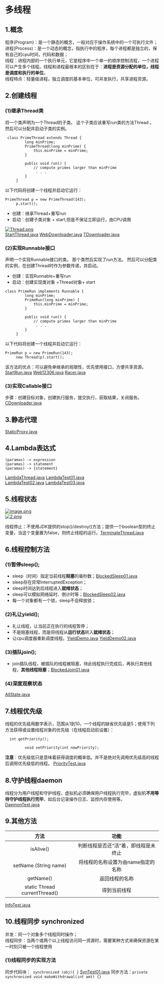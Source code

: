 ﻿# 多线程
## 1.概念
程序(Program)：是一个静态的概念，一般对应于操作系统中的一个可执行文件；  
进程(Process)：是一个动态的概念，指执行中的程序，每个进程都是独立的，保有自己的cpu时间，代码和数据；  
线程：进程内部的一个执行单元，它是程序中一个单一的顺序控制流程，一个进程可以产生多个线程。线程和进程最根本的区别在于：**进程是资源分配的单位，线程是调度和执行的单位**。  
线程特点：轻量级进程，独立调度的基本单位，可并发执行，共享进程资源。

## 2.创建线程
### (1)继承Thread类
将一个类声明为一个Thread的子类。 这个子类应该重写run类的方法Thread 。 然后可以分配并启动子类的实例。
```
 class PrimeThread extends Thread {
         long minPrime;
         PrimeThread(long minPrime) {
             this.minPrime = minPrime;
         }

         public void run() {
             // compute primes larger than minPrime
              . . .
         }
     }

```  
以下代码将创建一个线程并启动它运行：
```
PrimeThread p = new PrimeThread(143);
     p.start();
```  
- 创建：继承Thread+重写run
- 启动：创建子类对象 + start,但是不保证立即运行，由CPU调用  

[![Thread.png](https://i.postimg.cc/htv7LPBc/Thread.png)](https://postimg.cc/yDqdBKxb)  
[StartThread.java](Code4/StartThread.java)  [WebDownloader.java](Code4/WebDownloader.java)  [TDownloader.java](Code4/TDownloader.java)

### (2)实现Runnable接口
声明一个实现Runnable接口的类。 那个类然后实现了run方法。 然后可以分配类的实例，在创建Thread时作为参数传递，并启动。 
- 创建：实现Runnable+重写run
- 启动：创建实现类对象 +Thread对象+ start  
```
class PrimeRun implements Runnable {
         long minPrime;
         PrimeRun(long minPrime) {
             this.minPrime = minPrime;
         }

         public void run() {
             // compute primes larger than minPrime
              . . .
         }
     }
```  
以下代码将创建一个线程并启动它运行：
```
PrimeRun p = new PrimeRun(143);
     new Thread(p).start();
```  

该方法的优点：可以避免单继承的局限性，优先使用接口，方便共享资源。[StartRun.java](Code4/StartRun.java)  [Web12306.java](Code4/Web12306.java)  [Racer.java](Code4/Racer.java)
### (3)实现Callable接口
步骤：创建目标对象，创建执行服务，提交执行，获取结果，关闭服务。[CDownloader.java](Code4/CDownloader.java)

## 3.静态代理
[StaticProxy.java](Code4/StaticProxy.java)

## 4.Lambda表达式
```
(paramas) -> expression
(paramas) -> statement
(paramas) -> {statement}
```  
[LambdaThread.java](Code4/LambdaThread.java)  [LambdaTest01.java](Code4/LambdaTest01.java)  
[LambdaTest02.java](Code4/LambdaTest02.java)  [LambdaTest03.java](Code4/LambdaTest03.java)

## 5.线程状态
[![image.png](https://i.postimg.cc/tC15TXvn/image.png)](https://postimg.cc/bshbVjhq)  
[![2.png](https://i.postimg.cc/hPH0QHNy/2.png)](https://postimg.cc/rKN4vYVx)  

线程停止：不使用JDK提供的stop()/destroy()方法；提供一个boolean型的终止变量，当这个变量置为false，则终止线程的运行。[TerminateThread.java](Code4/TerminateThread.java)

## 6.线程控制方法
### (1)暂停sleep();
- sleep（时间）指定当前线程**阻塞**的毫秒数；[BlockedSleep01.java](Code4/BlockedSleep01.java)
- sleep存在异常InterruptedException；
- sleep时间达到后线程进入**就绪状态**；
- sleep可以模拟网络延时、倒计时等；[BlockedSleep02.java](Code4/BlockedSleep02.java)
- 每一个对象都有一个锁，sleep不会释放锁；  
### (2)礼让yield();
- 礼让线程，让当前正在执行的线程暂停；
- 不是阻塞线程，而是将线程从**运行状态**转入**就绪状态**；
- 让cpu调度器重新调度线程。[YieldDemo.java](Code4/YieldDemo.java)  [YieldDemo02.java](Code4/YieldDemo02.java)
### (3)插队join();
- join插队线程，被插队的线程被阻塞，待此线程执行完成后，再执行其他线程，**其他线程阻塞**；[BlockedJoin01.java](Code4/BlockedJoin01.java)
### (4)深度观察状态
[AllState.java](Code4/AllState.java)

## 7.线程优先级
线程的优先级用数字表示，范围从1到10，一个线程的缺省优先级是5；使用下列方法获得或设置线程对象的优先级（在线程启动前设置）：
```
  int getPriority();

         void setPriority(int newPriority);
```  
**注意**：优先级低只是意味着获得调度的概率低。并不是绝对先调用优先级高的线程后调用优先级低的线程。
[PriorityTest.java](Code4/PriorityTest.java)

## 8.守护线程daemon
线程分为用户线程和守护线程，虚拟机必须确保用户线程执行完毕，虚拟机**不用等待守护线程执行完毕**，如后台记录操作日志、监控内存使用等。[DaemonTest.java](Code4/DaemonTest.java)

## 9.其他方法
方法|功能
|:---:|:---:
isAlive()|判断线程是否还“活”着，即线程是未终止
setName (String name)|将线程的名称设置为由name指定的名称
getName()|返回线程的名称
static Thread currentThread()|得到当前线程  

[InfoTest.java](Code4/InfoTest.java)

## 10.线程同步 synchronized
并发：同一个对象多个线程同时操作；  
线程同步：当两个或两个以上线程访问同一资源时，需要某种方式来确保资源在某一时刻只被一个线程使用
### (1)线程同步的实现方法
同步代码块：` synchronized (obj){ }`  [SynTest01.java](Code4/SynTest01.java)
同步方法：`private synchronized void makeWithdrawal(int amt) {}`



